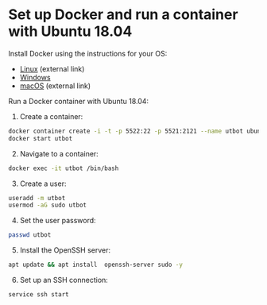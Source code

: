 # Set up Docker and run a container with Ubuntu 18.04

Install Docker using the instructions for your OS:

* [Linux](https://docs.docker.com/engine/install/) (external link)
* [Windows](https://github.com/UnitTestBot/UTBotCpp/wiki/install-docker-windows)
* [macOS](https://pilsniak.com/how-to-install-docker-on-mac-os-using-brew) (external link)

Run a Docker container with Ubuntu 18.04:

1. Create a container:
```bash
docker container create -i -t -p 5522:22 -p 5521:2121 --name utbot ubuntu:18.04
docker start utbot
```
2. Navigate to a container:
```bash
docker exec -it utbot /bin/bash
```
3. Create a user:
```bash
useradd -m utbot
usermod -aG sudo utbot
```
4. Set the user password:
```bash
passwd utbot
```
5. Install the OpenSSH server:
```bash
apt update && apt install  openssh-server sudo -y
``` 
6. Set up an SSH connection:
```bash
service ssh start
```
